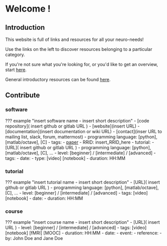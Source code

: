 # Welcome !

## Introduction

This website is full of links and resources for all your neuro-needs!

Use the links on the left to discover resources belonging to a particular category.

If you're not sure what you're looking for, or you'd like to get an overview, start [here](01_Before-you-start.md#Before-you-start).

General introductory resources can be found [here](99_Appendix.md#Appendix).


## Contribute

### software

??? example "insert software name - insert short description"
    - [code repository]( insert github or gitlab URL )
    - [website](insert URL)
    - [documentation](insert documentation or wiki URL)
    - [contact](inser URL to mailing list, slack, forum, mattermost)
    - programming language: [python], [matlab/octave], [C]
    - tags:
    - [paper](https://doi.org/insert_paper_DOI_here)
    - RRID: insert_RRID_here
    - tutorial:
        - [URL]( insert github or gitlab URL )
        - programming language: [python], [matlab/octave], [C], ...
        - level: [beginner] / [intermediate] / [advanced]
        - tags:
        - date:
        - type: [video] [notebook]
        - duration: HH:MM

### tutorial

??? example "insert tutorial name - insert short description"
    - [URL]( insert github or gitlab URL )
    - programming language: [python], [matlab/octave], [C], ...
    - level: [beginner] / [intermediate] / [advanced]
    - tags: [video] [notebook]
    - date:
    - duration: HH:MM

### course

??? example "insert course name - insert short description"
    - [URL]( insert URL )
    - level: [beginner] / [intermediate] / [advanced]
    - tags: [video] [notebook] [fMRI] [MOOC]
    - duration: HH:MM
    - date:
    - event:
    - reference:
    - by: John Doe and Jane Doe
